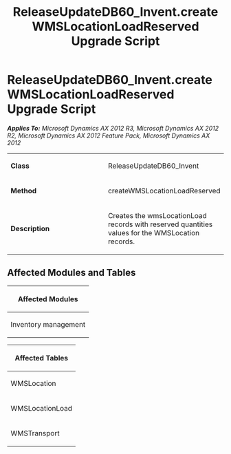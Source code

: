 ﻿---
title: ReleaseUpdateDB60_Invent.createWMSLocationLoadReserved Upgrade Script
TOCTitle: ReleaseUpdateDB60_Invent.createWMSLocationLoadReserved Upgrade Script
ms:assetid: 59b9e69d-c34c-cbc3-ef68-2284f619ce56
ms:mtpsurl: https://msdn.microsoft.com/en-us/library/JJ736290(v=AX.60)
ms:contentKeyID: 49708465
ms.date: 05/18/2015
mtps_version: v=AX.60
---

# ReleaseUpdateDB60\_Invent.createWMSLocationLoadReserved Upgrade Script 


_**Applies To:** Microsoft Dynamics AX 2012 R3, Microsoft Dynamics AX 2012 R2, Microsoft Dynamics AX 2012 Feature Pack, Microsoft Dynamics AX 2012_

<table>
<colgroup>
<col style="width: 50%" />
<col style="width: 50%" />
</colgroup>
<tbody>
<tr class="odd">
<td><p><strong>Class</strong></p></td>
<td><p>ReleaseUpdateDB60_Invent</p></td>
</tr>
<tr class="even">
<td><p><strong>Method</strong></p></td>
<td><p>createWMSLocationLoadReserved</p></td>
</tr>
<tr class="odd">
<td><p><strong>Description</strong></p></td>
<td><p>Creates the wmsLocationLoad records with reserved quantities values for the WMSLocation records.</p></td>
</tr>
</tbody>
</table>


## Affected Modules and Tables

<table>
<colgroup>
<col style="width: 100%" />
</colgroup>
<thead>
<tr class="header">
<th><p>Affected Modules</p></th>
</tr>
</thead>
<tbody>
<tr class="odd">
<td><p>Inventory management</p></td>
</tr>
</tbody>
</table>


<table>
<colgroup>
<col style="width: 100%" />
</colgroup>
<thead>
<tr class="header">
<th><p>Affected Tables</p></th>
</tr>
</thead>
<tbody>
<tr class="odd">
<td><p>WMSLocation</p></td>
</tr>
<tr class="even">
<td><p>WMSLocationLoad</p></td>
</tr>
<tr class="odd">
<td><p>WMSTransport</p></td>
</tr>
</tbody>
</table>

  


